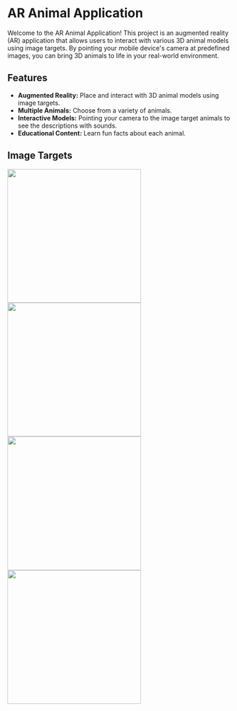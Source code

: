 # AR Animal Application

Welcome to the AR Animal Application! 
This project is an augmented reality (AR) application that allows users to interact with various 3D animal models using image targets. 
By pointing your mobile device's camera at predefined images, you can bring 3D animals to life in your real-world environment.

## Features

- **Augmented Reality:** Place and interact with 3D animal models using image targets.
- **Multiple Animals:** Choose from a variety of animals.
- **Interactive Models:** Pointing your camera to the image target animals to see the descriptions with sounds.
- **Educational Content:** Learn fun facts about each animal.

## Image Targets 
<img src="https://github.com/zhafirahkamila/animalARUnity/assets/115094389/40830715-e0e3-4b34-a3dd-02bed902b8ba" width="300" height="300" /> <img src="https://github.com/zhafirahkamila/animalARUnity/assets/115094389/ee6b5957-a5b0-4180-adec-556b71a42f04" width="300" height="300" /> 
<img src="https://github.com/zhafirahkamila/animalARUnity/assets/115094389/73aab4f4-ab57-4c6c-b6fe-132e6c5b5a10" width="300" height="300" /> <img src="https://github.com/zhafirahkamila/animalARUnity/assets/115094389/e81858ac-973f-4ba6-b4cf-9dfa831a722f" width="300" height="300" />

